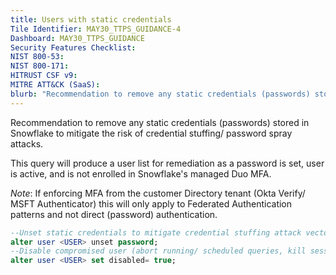 ```yaml
---
title: Users with static credentials
Tile Identifier: MAY30_TTPS_GUIDANCE-4
Dashboard: MAY30_TTPS_GUIDANCE
Security Features Checklist:
NIST 800-53:
NIST 800-171:
HITRUST CSF v9:
MITRE ATT&CK (SaaS):
blurb: "Recommendation to remove any static credentials (passwords) stored in Snowflake to mitigate the risk of credential stuffing/ password spray attacks."
---
```

Recommendation to remove any static credentials (passwords) stored in Snowflake
to mitigate the risk of credential stuffing/ password spray attacks.

This query will produce a user list for remediation as a password is set, user
is active, and is not enrolled in Snowflake's managed Duo MFA.

*Note*: If enforcing MFA from the customer Directory tenant (Okta Verify/ MSFT
Authenticator) this will only apply to Federated Authentication patterns and not
direct (password) authentication.

```sql
--Unset static credentials to mitigate credential stuffing attack vectors
alter user <USER> unset password;
--Disable compromised user (abort running/ scheduled queries, kill session, prevent authentication)
alter user <USER> set disabled= true;
```
